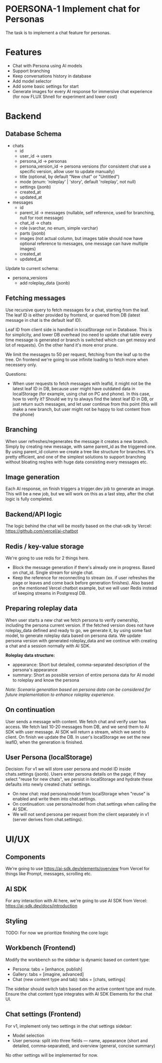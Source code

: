 # POERSONA-1 Implement chat for Personas

The task is to implement a chat feature for personas.

# Features

- Chat with Persona using AI models
- Support branching
- Keep conversations history in database
- Add model selector
- Add some basic settings for start
- Generate images for every AI response for immersive chat experience (for now FLUX Shnell for experiment and lower cost)

# Backend

## Database Schema

- chats
  - id
  - user_id -> users
  - persona_id -> personas
  - persona_version_id -> persona versions (for consistent chat use a specific version, allow user to update manually)
  - title (optional, by default "New chat" or "Untitled")
  - mode (enum: 'roleplay' | 'story', default 'roleplay', not null)
  - settings (jsonb)
  - created_at
  - updated_at
- messages
  - id
  - parent_id -> messages (nullable, self reference, used for branching, null for root message)
  - chat_id -> chats
  - role (varchar, no enum, simple varchar)
  - parts (jsonb)
  - images (not actual column, but images table should now have optional reference to messages, one message can have multiple images)
  - created_at
  - updated_at

Update to current schema:

- persona_versions
  - add roleplay_data (jsonb)

## Fetching messages

Use recursive query to fetch messages for a chat, starting from the leaf. The leaf ID is either provided by frontend, or quered from DB (latest message in chat is the default leaf ID).

Leaf ID from client side is handled in localStorage not in Database. This is for simplicity, and lower DB overhead (no need to update chat table every time message is generated or branch is switched which can get messy and lot of requests). On the other hand it's more error prune.

We limit the messages to 50 per request, fetching from the leaf up to the tree. On frontend we're going to use infinite loading to fetch more when necessery only.

Questions:

- When user requests to fetch messages with leafId, it might not be the latest leaf ID in DB, because user might have outdated data in localStorage (for example, using chat on PC and phone). In this case, how to verify it? Should we try to always find the latest leaf ID in DB, or just return such messages, and let user continue from this point (this will make a new branch, but user might not be happy to lost content from the phone)

## Branching

When user refreshes/regenerates the message it creates a new branch. Simply by creating new message, with same parent_id as the triggered one. By using parent_id column we create a tree like structure for branches. It's pretty efficient, and one of the simplest solutions to support branching without bloating req/res with huge data consisting every messages etc.

## Image generation

Each AI response, on finish triggers a trigger.dev job to generate an image. This will be a new job, but we will work on this as a last step, after the chat logic is fully completed.

## Backend/API logic

The logic behind the chat will be mostly based on the chat-sdk by Vercel: https://github.com/vercel/ai-chatbot

## Redis / key-value storage

We're going to use redis for 2 things here.

- Block the message generation if there's already one in progress. Based on chat_id. Single stream for single chat.
- Keep the reference for reconnecting to stream (ex. if user refreshes the page or leaves and come back before generation finishes). Also based on the mentioned Vercel chatbot example, but we will user Redis instead of keeping streams in Postgresql DB.

## Preparing roleplay data

When user starts a new chat we fetch persona to verify ownership, including the persona current version. If the fetched version does not have roleplay_data defined and ready to go, we generate it, by using some fast model, to generate roleplay data based on persona data. We update persona version with generated roleplay_data and we continue with creating a chat and a session normally with AI SDK.

**Roleplay data structure:**
- appearance: Short but detailed, comma-separated description of the persona's appearance
- summary: Short as possible version of entire persona data for AI model to roleplay and know the persona

*Note: Scenario generation based on persona data can be considered for future implementation to enhance roleplay experience.*

## On continuation

User sends a message with content. We fetch chat and verify user has access. We fetch last 10-20 messages from DB, and we send them to AI SDK with user message. AI SDK will return a stream, which we send to client. On finish we update the DB. In user's localStorage we set the new leafID, when the generation is finished.

## User Persona (localStorage)

Decision: For v1 we will store user persona and model ID inside chats.settings (jsonb). Users enter persona details on the page; if they select "reuse for new chats", we persist in localStorage and hydrate these defaults into newly created chats' settings.

- On new chat: read persona/model from localStorage when "reuse" is enabled and write them into chat.settings.
- On continuation: use persona/model from chat.settings when calling the AI SDK.
- We will not send persona per request from the client separately in v1 (server derives from chat.settings).

# UI/UX

## Components

We're going to use https://ai-sdk.dev/elements/overview from Vercel for things like Prompt, messages, scrolling etc.

## AI SDK

For any interaction with AI here, we're going to use AI SDK from Vercel: https://ai-sdk.dev/docs/introduction

## Styling

TODO: For now we prioritize finishing the core logic

## Workbench (Frontend)

Modify the workbench so the sidebar is dynamic based on content type:

- Persona: tabs = [enhance, publish]
- Gallery: tabs = [imagine, advanced]
- Chat (new content type and tab): tabs = [chats, settings]

The sidebar should switch tabs based on the active content type and route. Ensure the chat content type integrates with AI SDK Elements for the chat UI.

## Chat settings (Frontend)

For v1, implement only two settings in the chat settings sidebar:
- Model selection
- User persona: split into three fields — name, appearance (short and detailed, comma-separated), and overview (general, concise summary)

No other settings will be implemented for now.
